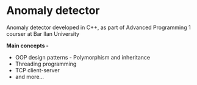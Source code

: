 # Anomaly detector
Anomaly detector developed in C++, as part of Advanced Programming 1 courser at Bar Ilan University

**Main concepts -** 

* OOP design patterns - Polymorphism and inheritance
* Threading programming
* TCP client-server
* and more...
